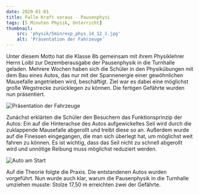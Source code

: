```yaml
---
date: 2020-01-01
title: Falle Kraft voraus - Pausenphysi
tags: [5 Minuten Physik, Unterricht]
thumbnail: 
    src: 'physik/5min/exp_phys_14_12_1.jpg'
    alt: 'Präsentation der Fahrzeuge'
---
```


Unter diesem Motto hat die Klasse 8b gemeinsam mit ihrem
Physiklehrer Herrn Loibl zur Dezemberausgabe der Pausenphysik in die
Turnhalle geladen. Mehrere Wochen haben sich die Schüler in den
Physikübungen mit dem Bau eines Autos, das nur mit der Spannenergie
einer gewöhnlichen Mausefalle angetrieben wird, beschäftigt. Ziel war
es dabei eine möglichst große Wegstrecke zurücklegen zu können. Die
fertigen Gefährte wurden nun präsentiert.

![Präsentation der Fahrzeuge](/images/physik/5min/exp_phys_14_12_1.jpg)

Zunächst erklärten die Schüler den Besuchern das Funktionsprinzip
der Autos: Ein auf die Hinterachse des Autos aufgewickeltes Seil wird
durch die zuklappende Mausefalle abgerollt und treibt diese so an.
Außerdem wurde auf die Finessen eingegangen, die man sich überlegt
hat, um möglichst weit fahren zu können. Es ist wichtig, dass das Seil
nicht zu schnell abgerollt wird und unnötige Reibung muss möglichst
reduziert werden.

![Auto am Start](/images/physik/5min/exp_phys_14_12_2.jpg)

Auf die Theorie folgte die Praxis. Die entstandenen Autos wurden vorgeführt. Nun wurde auch klar, warum die Pausenphysik in die Turnhalle umziehen musste: Stolze 17,50 m erreichten zwei der Gefährte.